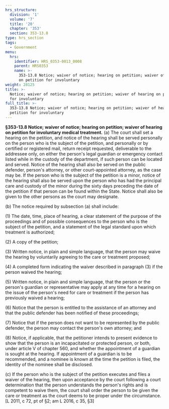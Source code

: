 ```yaml
---
hrs_structure:
  division: '1'
  volume: '7'
  title: '20'
  chapter: '353'
  section: 353-13.8
type: hrs_section
tags:
  - Government
menu:
  hrs:
    identifier: HRS_0353-0013_0008
    parent: HRS0353
    name: >-
      353-13.8 Notice; waiver of notice; hearing on petition; waiver of hearing
      on petition for involuntary
weight: 28125
title: >-
  Notice; waiver of notice; hearing on petition; waiver of hearing on petition
  for involuntary
full_title: >-
  353-13.8 Notice; waiver of notice; hearing on petition; waiver of hearing on
  petition for involuntary
---
```

**§353-13.8 Notice; waiver of notice; hearing on petition; waiver of hearing on petition for involuntary medical treatment.** (a) The court shall set a hearing on the petition, and notice of the hearing shall be served personally on the person who is the subject of the petition, and personally or by certified or registered mail, return receipt requested, deliverable to the addressee only, on either the person's legal guardian or emergency contact listed while in the custody of the department, if such person can be located and served. Notice of the hearing shall also be served on the public defender, person's attorney, or other court-appointed attorney, as the case may be. If the person who is the subject of the petition is a minor, notice of the hearing shall also be served upon the person who has had the principal care and custody of the minor during the sixty days preceding the date of the petition if that person can be found within the State. Notice shall also be given to the other persons as the court may designate.

(b) The notice required by subsection (a) shall include:

(1) The date, time, place of hearing, a clear statement of the purpose of the proceedings and of possible consequences to the person who is the subject of the petition, and a statement of the legal standard upon which treatment is authorized;

(2) A copy of the petition;

(3) Written notice, in plain and simple language, that the person may waive the hearing by voluntarily agreeing to the care or treatment proposed;

(4) A completed form indicating the waiver described in paragraph (3) if the person waived the hearing;

(5) Written notice, in plain and simple language, that the person or the person's guardian or representative may apply at any time for a hearing on the issue of the person's need for care or treatment if the person has previously waived a hearing;

(6) Notice that the person is entitled to the assistance of an attorney and that the public defender has been notified of these proceedings;

(7) Notice that if the person does not want to be represented by the public defender, the person may contact the person's own attorney; and

(8) Notice, if applicable, that the petitioner intends to present evidence to show that the person is an incapacitated or protected person, or both, under article V of chapter 560, and whether the appointment of a guardian is sought at the hearing. If appointment of a guardian is to be recommended, and a nominee is known at the time the petition is filed, the identity of the nominee shall be disclosed.

(c) If the person who is the subject of the petition executes and files a waiver of the hearing, then upon acceptance by the court following a court determination that the person understands the person's rights and is competent to waive them, the court shall order the person to be given the care or treatment as the court deems to be proper under the circumstance. [L 2011, c 72, pt of §2; am L 2016, c 35, §3]